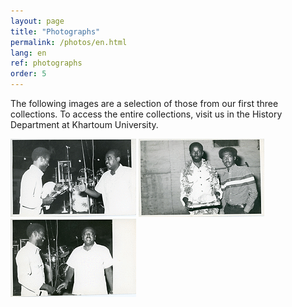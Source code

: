 ```yaml
---
layout: page
title: "Photographs"
permalink: /photos/en.html
lang: en
ref: photographs
order: 5
---
```

The following images are a selection of those from our first three collections. To access the entire collections, visit us in the History Department at Khartoum University.


[![SHA-01-001 thumbnail](/thumbnails/SHA-01-001-250.gif)](/photopages/en/SHA-01-001.html)
[![SHA-01-002 thumbnail](/thumbnails/SHA-01-002-250.gif)](/photopages/en/SHA-01-002.html)
[![SHA-01-003 thumbnail](/thumbnails/SHA-01-003-250.gif)](/photopages/en/SHA-01-003.html)
